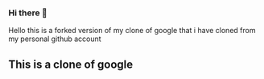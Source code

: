### Hi there 👋

Hello this is a forked version of my clone of google that i have cloned from my personal github account

## This is a clone of google
